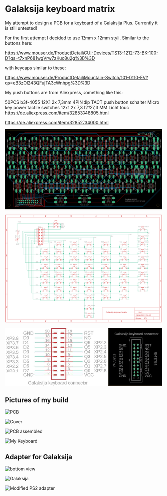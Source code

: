 # Galaksija keyboard matrix

My attempt to design a PCB for a keyboard of a Galaksija Plus.
Currently it is still untested!

For the first attempt I decided to use 12mm x 12mm styli.
Similar to the buttons here:

https://www.mouser.de/ProductDetail/CUI-Devices/TS13-1212-73-BK-100-D?qs=t7xnP681wgVrw7zKuc8u2g%3D%3D

with keycaps similar to these:

https://www.mouser.de/ProductDetail/Mountain-Switch/101-0110-EV?qs=eB3zOl243QFujTA3cWnhpg%3D%3D

My push buttons are from Aliexpress, something like this:

50PCS b3f-4055 12X1 2x 7,3mm 4PIN dip TACT push button schalter Micro key power tactile switches 12x1 2x 7,3 12*12*7,3 MM Licht touc
https://de.aliexpress.com/item/32853348805.html

https://de.aliexpress.com/item/32852734000.html

![keyboard pcb](/Keyboard/Galaksija%20keyboard%20matrix%20top.png)

![keyboard schematic](/Keyboard/Galaksija%20keyboard%20matrix%20sch.png)

![keyboard connector pinout](/Keyboard/Galaksija%20keyboard%20connector%20pinout.jpg)

## Pictures of my build

![PCB](/picture/galaksija-keyboard-rev3-pcb-top.jpg)

![Cover](/picture/galaksija-keyboard-rev3-cover.jpg)

![PCB assembled](/picture/20220912-alternativ-web.jpg)

![My Keyboard](/picture/20220913-neue-tastatur-web.jpg)

## Adapter for Galaksija

![bottom view](/picture/20220829-Galaksija-von-unten-web.jpg)

![Galaksija](/picture/20220829-Tastatur-mit-20poligem-Stecker-web.jpg)

![Modified PS2 adapter](/picture/20220829-PS2-Adapter-von-unten-web.jpg)

